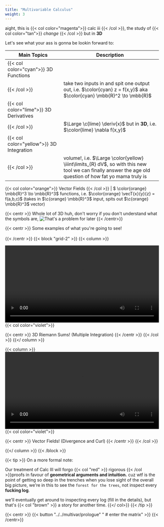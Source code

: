 ```yaml
---
title: "Multivariable Calculus"
weight: 3
---
```


aight, this is {{< col color="magenta">}} calc iii
{{< /col >}}, the study of {{< col color="tan">}} *change*
{{< /col >}} but in **3D**

Let's see what your ass is gonna be lookin forward to:

| Main Topics       | Description |
| ----------- | ----------- |
|  {{< col color="cyan">}} 3D Functions
{{< /col >}}     | take two inputs in and spit one output out, i.e. $\color{cyan} z = f(x,y)$ aka $\color{cyan} \mbb{R}^2 \to \mbb{R}$      |
| {{< col color="lime">}} 3D Derivatives
{{< /col >}}   | $\Large \c{lime} \deriv{x}$ but in **3D**, i.e. $\color{lime} \nabla f(x,y)$|    
|{{< col color="yellow">}} 3D Integration
{{< /col >}} | volume!, i.e. $\Large \color{yellow} \iiint\limits_{R} dV$, so with this new tool we can finally answer the age old question of how fat yo mama truly is|
 {{< col color="orange">}} Vector Fields
{{< /col >}} |  $ \color{orange} \mbb{R}^3 \to \mbb{R}^3$ functions, i.e. $\color{orange} \vecT{x}{y}{z} = f(a,b,c)$ (takes in $\c{orange} \mbb{R}^3$ input, spits out $\c{orange} \mbb{R}^3$ vector)



{{< centr >}}
Whole lot of 3D huh, don't worry if you don't understand what the symbols are,
![That's a problem for later](https://media.tenor.com/ZZ7lLVO1zZMAAAAC/surprise-tool-mickey-mouse.gif)
{{< /centr>}}

{{< centr >}}
Some examples of what you're going to see!
<br>
<br>
{{< /centr >}}
{{< block "grid-2" >}}
{{< column >}}

 <video width=100% controls> <source src="/anim/ThreeFunc.mp4" type="video/mp4"> Your browser does not support the video tag.</video>
 {{< col color="violet">}}
 <br>

 {{< centr >}}
 3D Riemann Sums! (Multiple Integration)
  {{< /centr >}}
 {{< /col >}}
{{</ column >}}

{{< column >}}
 <video width=100% controls> <source src="/anim/VF.mp4" type="video/mp4"> Your browser does not support the video tag.</video>
 {{< col color="violet">}}
 <br>

  {{< centr >}}
 Vector Fields! (Divergence and Curl)
  {{< /centr >}}
{{< /col >}}

{{</ column >}}
{{< /block >}}

{{< tip >}}
On a more formal note: 

Our treatment of Calc III will forgo {{< col "red" >}} rigorous {{< /col >}}proofs in favour of __geometrical arguments and intuition.__ 
cuz wtf is the point of getting so deep in the trenches when you lose sight of the overall big picture, we're in this to see the `forest for the trees`, not inspect every **fucking log**.

we'll eventually get around to inspecting every log (fill in the details), but that's {{< col "brown" >}} a story for another time. {{</ col>}}
{{< /tip >}}


{{< centr >}}
{{< button "../../multivar/prologue" " # enter the matrix" >}}
{{< /centr>}}

